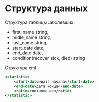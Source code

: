 # Структура данных

Структура таблицы заболевших:
* first_name string,
* midle_name string,
* last_name string,
* start_date date,
* end_date date,
* condition(recover, sick, died) string

Структура xml
```xml
<statistic>
    <start-date>дата начала</start-date>
    <end-date>дата конца</end-date>
    <ratio>соотношение</ratio>
</statistic>
```